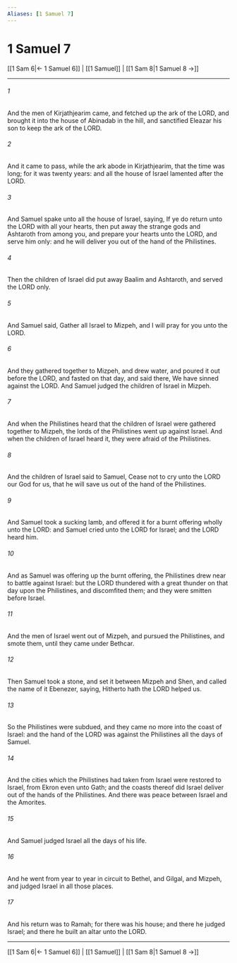 ```yaml
---
Aliases: [1 Samuel 7]
---
```

# 1 Samuel 7

[[1 Sam 6|← 1 Samuel 6]] | [[1 Samuel]] | [[1 Sam 8|1 Samuel 8 →]]
***



###### 1 
And the men of Kirjathjearim came, and fetched up the ark of the LORD, and brought it into the house of Abinadab in the hill, and sanctified Eleazar his son to keep the ark of the LORD. 

###### 2 
And it came to pass, while the ark abode in Kirjathjearim, that the time was long; for it was twenty years: and all the house of Israel lamented after the LORD. 

###### 3 
And Samuel spake unto all the house of Israel, saying, If ye do return unto the LORD with all your hearts, then put away the strange gods and Ashtaroth from among you, and prepare your hearts unto the LORD, and serve him only: and he will deliver you out of the hand of the Philistines. 

###### 4 
Then the children of Israel did put away Baalim and Ashtaroth, and served the LORD only. 

###### 5 
And Samuel said, Gather all Israel to Mizpeh, and I will pray for you unto the LORD. 

###### 6 
And they gathered together to Mizpeh, and drew water, and poured it out before the LORD, and fasted on that day, and said there, We have sinned against the LORD. And Samuel judged the children of Israel in Mizpeh. 

###### 7 
And when the Philistines heard that the children of Israel were gathered together to Mizpeh, the lords of the Philistines went up against Israel. And when the children of Israel heard it, they were afraid of the Philistines. 

###### 8 
And the children of Israel said to Samuel, Cease not to cry unto the LORD our God for us, that he will save us out of the hand of the Philistines. 

###### 9 
And Samuel took a sucking lamb, and offered it for a burnt offering wholly unto the LORD: and Samuel cried unto the LORD for Israel; and the LORD heard him. 

###### 10 
And as Samuel was offering up the burnt offering, the Philistines drew near to battle against Israel: but the LORD thundered with a great thunder on that day upon the Philistines, and discomfited them; and they were smitten before Israel. 

###### 11 
And the men of Israel went out of Mizpeh, and pursued the Philistines, and smote them, until they came under Bethcar. 

###### 12 
Then Samuel took a stone, and set it between Mizpeh and Shen, and called the name of it Ebenezer, saying, Hitherto hath the LORD helped us. 

###### 13 
So the Philistines were subdued, and they came no more into the coast of Israel: and the hand of the LORD was against the Philistines all the days of Samuel. 

###### 14 
And the cities which the Philistines had taken from Israel were restored to Israel, from Ekron even unto Gath; and the coasts thereof did Israel deliver out of the hands of the Philistines. And there was peace between Israel and the Amorites. 

###### 15 
And Samuel judged Israel all the days of his life. 

###### 16 
And he went from year to year in circuit to Bethel, and Gilgal, and Mizpeh, and judged Israel in all those places. 

###### 17 
And his return was to Ramah; for there was his house; and there he judged Israel; and there he built an altar unto the LORD.

***
[[1 Sam 6|← 1 Samuel 6]] | [[1 Samuel]] | [[1 Sam 8|1 Samuel 8 →]]
